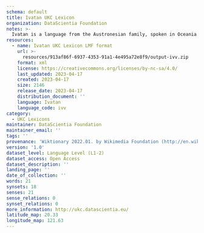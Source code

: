 ```yaml
---
schema: default
title: Ivatan UKC Lexicon
organization: DataScientia Foundation
notes: >-
  Ivatan is a language from the Austronesian family, spoken in Oceania. The UKC Lexicon of Ivatan is represented as a lexico-semantic network. It consists of words, word senses, synsets, as well as sense-level and synset-level relationships.
resources:
  - name: Ivatan UKC Lexicon LMF format
    url: >-
      resources/913af86f-6937-4353-91a1-4e495a72e8f9/output-ivv.zip
    format: xml
    license: https://creativecommons.org/licenses/by-nc-sa/4.0/
    last_updated: 2023-04-17
    created: 2023-04-17
    size: 2146
    release_date: 2023-04-17
    distribution_document: ''
    language: Ivatan
    language_code: ivv
category:
  - UKC Lexicons
maintainer: DataScientia Foundation
maintainer_email: ''
tags: ''
provenance: 'Wiktionary 2022.01. by Wikimedia Foundation (http://en.wiktionary.org); Princeton WordNet 2.1 by Princeton University (https://wordnet.princeton.edu)'
version: '1.0'
dataset_level: Language Level (L1-2)
dataset_access: Open Access
dataset_description: ''
landing_page: ''
date_of_collection: ''
words: 21
synsets: 18
senses: 21
sense_relations: 0
synset_relations: 0
more_information: http://ukc.datascientia.eu/
latitude_map: 20.33
longitude_map: 121.63
---
```

